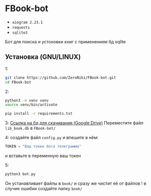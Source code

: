 # FBook-bot
- `aiogram 2.23.1`
- `requests`
- `sqlite3`

Бот для поиска и устоновки книг с применением бд sqlite


## Установка (GNU/LINUX)

1:
```sh
git clone https://github.com/ZeroNiki/FBook-bot.git
cd FBook-bot
```

2:
```sh
python3 -m venv venv
source venv/bin/activate

pip install -r requirements.txt
```
3: 
[Ссылка на бд для скачивания (Google Drive)](https://drive.google.com/file/d/1Mdt1kpnSiwIwWgcC1uE77B37oyliEblM/view?usp=drive_link)
Переместите файл `lib_book.db` в `FBook-bot/`

4:
создайте файл `config.py` и впешите в нём:
```python
TOKEN = "Ваш токен бота телеграмма"
```
и вставьте в переменную ваш токен

5:
```sh
python3 bot.py
```

Он устанавливает файлы в `book/` и сразу же чистит её от файлов
! в случие ошибки создайте папку `book/`



